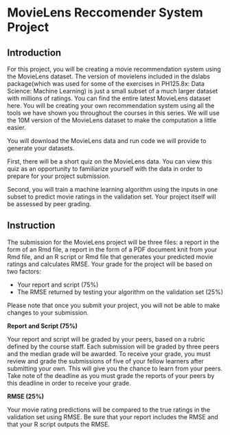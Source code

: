 # MovieLens Reccomender System Project

## Introduction

For this project, you will be creating a movie recommendation system 
using  the MovieLens dataset. The version of movielens included in the 
dslabs package(which was used for some of the exercises in PH125.8x: Data 
Science: Machine Learning) is just a small subset of a much larger 
dataset with millions of ratings. You can find the entire latest 
MovieLens dataset here. You will be creating your own recommendation 
system using all the tools we have shown you throughout the courses 
in this series. We will use the 10M version of the MovieLens dataset 
to make the computation a little easier.

You will download the MovieLens data and run code we will provide to 
generate your datasets.

First, there will be a short quiz on the MovieLens data. You can view 
this quiz as an opportunity to familiarize yourself with the data in order 
to prepare for your project submission.

Second, you will train a machine learning algorithm using the inputs 
in one subset to predict movie ratings in the validation set. 
Your project itself will be assessed by peer grading.

## Instruction

The submission for the MovieLens project will be three files: a report 
in the form of an Rmd file, a report in the form of a PDF document knit 
from your Rmd file, and an R script or Rmd file that generates your 
predicted movie ratings and calculates RMSE. Your grade for the project 
will be based on two factors:
 
- Your report and script (75%)
- The RMSE returned by testing your algorithm on the validation set (25%)

Please note that once you submit your project, you will not be able to make 
changes to your submission.

**Report and Script (75%)**

Your report and script will be graded by your peers, based on a rubric 
defined by the course staff. Each submission will be graded by three peers 
and the median grade will be awarded. To receive your grade, you must review 
and grade the submissions of five of your fellow learners after 
submitting your own. This will give you the chance to learn from your peers. 
Take note of the deadline as you must grade the reports of your peers by 
this deadline in order to receive your grade.

**RMSE (25%)**

Your movie rating predictions will be compared to the true ratings in the 
validation set using RMSE. Be sure that your report includes the RMSE 
and that your R script outputs the RMSE.

